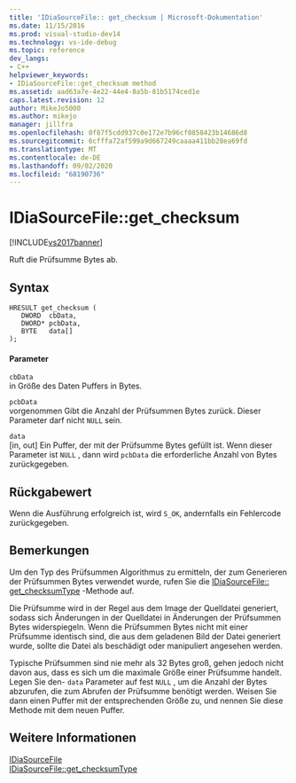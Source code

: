 ```yaml
---
title: 'IDiaSourceFile:: get_checksum | Microsoft-Dokumentation'
ms.date: 11/15/2016
ms.prod: visual-studio-dev14
ms.technology: vs-ide-debug
ms.topic: reference
dev_langs:
- C++
helpviewer_keywords:
- IDiaSourceFile::get_checksum method
ms.assetid: aad63a7e-4e22-44e4-8a5b-81b5174ced1e
caps.latest.revision: 12
author: MikeJo5000
ms.author: mikejo
manager: jillfra
ms.openlocfilehash: 0f87f5cdd937c0e172e7b96cf0858423b14686d8
ms.sourcegitcommit: 6cfffa72af599a9d667249caaaa411bb28ea69fd
ms.translationtype: MT
ms.contentlocale: de-DE
ms.lasthandoff: 09/02/2020
ms.locfileid: "68190736"
---
```

# <a name="idiasourcefileget_checksum"></a>IDiaSourceFile::get_checksum
[!INCLUDE[vs2017banner](../../includes/vs2017banner.md)]

Ruft die Prüfsumme Bytes ab.  
  
## <a name="syntax"></a>Syntax  
  
```cpp#  
HRESULT get_checksum (   
   DWORD  cbData,  
   DWORD* pcbData,  
   BYTE   data[]  
);  
```  
  
#### <a name="parameters"></a>Parameter  
 `cbData`  
 in Größe des Daten Puffers in Bytes.  
  
 `pcbData`  
 vorgenommen Gibt die Anzahl der Prüfsummen Bytes zurück. Dieser Parameter darf nicht `NULL` sein.  
  
 `data`  
 [in, out] Ein Puffer, der mit der Prüfsumme Bytes gefüllt ist. Wenn dieser Parameter ist `NULL` , dann wird `pcbData` die erforderliche Anzahl von Bytes zurückgegeben.  
  
## <a name="return-value"></a>Rückgabewert  
 Wenn die Ausführung erfolgreich ist, wird `S_OK`, andernfalls ein Fehlercode zurückgegeben.  
  
## <a name="remarks"></a>Bemerkungen  
 Um den Typ des Prüfsummen Algorithmus zu ermitteln, der zum Generieren der Prüfsummen Bytes verwendet wurde, rufen Sie die [IDiaSourceFile:: get_checksumType](../../debugger/debug-interface-access/idiasourcefile-get-checksumtype.md) -Methode auf.  
  
 Die Prüfsumme wird in der Regel aus dem Image der Quelldatei generiert, sodass sich Änderungen in der Quelldatei in Änderungen der Prüfsummen Bytes widerspiegeln. Wenn die Prüfsummen Bytes nicht mit einer Prüfsumme identisch sind, die aus dem geladenen Bild der Datei generiert wurde, sollte die Datei als beschädigt oder manipuliert angesehen werden.  
  
 Typische Prüfsummen sind nie mehr als 32 Bytes groß, gehen jedoch nicht davon aus, dass es sich um die maximale Größe einer Prüfsumme handelt. Legen Sie den- `data` Parameter auf fest `NULL` , um die Anzahl der Bytes abzurufen, die zum Abrufen der Prüfsumme benötigt werden. Weisen Sie dann einen Puffer mit der entsprechenden Größe zu, und nennen Sie diese Methode mit dem neuen Puffer.  
  
## <a name="see-also"></a>Weitere Informationen  
 [IDiaSourceFile](../../debugger/debug-interface-access/idiasourcefile.md)   
 [IDiaSourceFile::get_checksumType](../../debugger/debug-interface-access/idiasourcefile-get-checksumtype.md)
